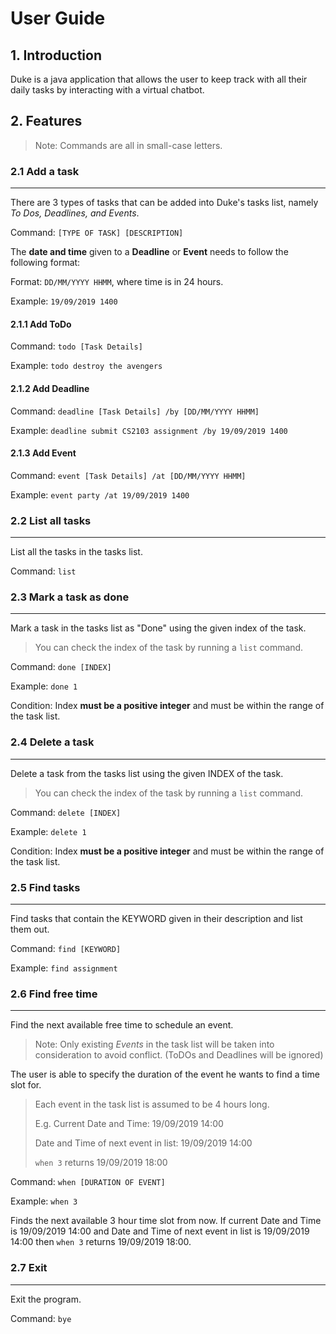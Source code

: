 # User Guide
## 1. Introduction
Duke is a java application that allows the user to keep track with all their daily tasks by interacting with 
a virtual chatbot.

## 2. Features 
> Note: Commands are all in small-case letters.
### 2.1 Add a task
---
There are 3 types of tasks that can be added into Duke's tasks list, namely *To Dos, Deadlines, and Events*.

Command: `[TYPE OF TASK] [DESCRIPTION]`

The **date and time** given to a **Deadline** or **Event** needs to follow the following format:

Format: `DD/MM/YYYY HHMM`, where time is in 24 hours.

Example: `19/09/2019 1400`
    
#### 2.1.1 Add ToDo
Command: `todo [Task Details]`

Example: `todo destroy the avengers`

#### 2.1.2 Add Deadline
Command: `deadline [Task Details] /by [DD/MM/YYYY HHMM]`

Example: `deadline submit CS2103 assignment /by 19/09/2019 1400`

#### 2.1.3 Add Event
Command: `event [Task Details] /at [DD/MM/YYYY HHMM]`

Example: `event party /at 19/09/2019 1400`

### 2.2 List all tasks 
---
List all the tasks in the tasks list.

Command: `list`


### 2.3 Mark a task as done
---
Mark a task in the tasks list as "Done" using the given index of the task.
> You can check the index of the task by running a `list` command.

Command: `done [INDEX]`

Example: `done 1`

Condition: 
Index **must be a positive integer** and must be within the range of the task list.


### 2.4 Delete a task 
---
Delete a task from the tasks list using the given INDEX of the task.
> You can check the index of the task by running a `list` command.

Command: `delete [INDEX]`

Example: `delete 1`

Condition: 
Index **must be a positive integer** and must be within the range of the task list.


### 2.5 Find tasks 
---
Find tasks that contain the KEYWORD given in their description and list them out.

Command: `find [KEYWORD]`

Example: `find assignment`

### 2.6 Find free time
---
Find the next available free time to schedule an event.
>Note: Only existing *Events* in the task list will be taken into consideration to avoid conflict. 
>(ToDOs and Deadlines will be ignored)

The user is able to specify the duration of the event he wants to find a time slot for.
>Each event in the task list is assumed to be 4 hours long. 
>
>E.g. Current Date and Time: 19/09/2019 14:00
>
>Date and Time of next event in list: 19/09/2019 14:00  
>
>`when 3` returns 19/09/2019 18:00

Command: `when [DURATION OF EVENT]`

Example: `when 3` 

Finds the next available 3 hour time slot from now. If current Date and Time is 19/09/2019 14:00 and 
Date and Time of next event in list is 19/09/2019 14:00 then `when 3` returns 19/09/2019 18:00.


### 2.7 Exit 
---
Exit the program.

Command: `bye`
